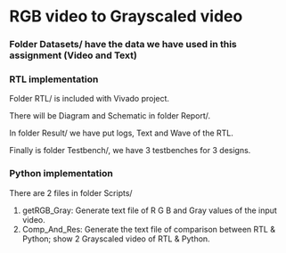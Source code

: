 # RGB video to Grayscaled video
### Folder Datasets/ have the data we have used in this assignment (Video and Text)
### RTL implementation
Folder RTL/ is included with Vivado project.

There will be Diagram and Schematic in folder Report/.

In folder Result/ we have put logs, Text and Wave of the RTL.

Finally is folder Testbench/, we have 3 testbenches for 3 designs.

### Python implementation
There are 2 files in folder Scripts/
1. getRGB_Gray: Generate text file of R G B and Gray values of the input video.
2. Comp_And_Res: Generate the text file of comparison between RTL & Python; show 2 Grayscaled video of RTL & Python.
